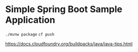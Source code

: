 # Simple Spring Boot Sample Application

```./mvnw package```
```cf push```

https://docs.cloudfoundry.org/buildpacks/java/java-tips.html
